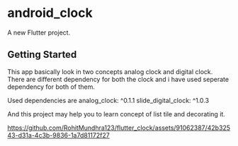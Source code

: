 # android_clock

A new Flutter project.

## Getting Started

This app basically look in two concepts analog clock and digital clock. There are different dependency for both the clock and i have used seperate dependency for both of them.

Used dependencies are
  analog_clock: ^0.1.1
  slide_digital_clock: ^1.0.3

And this project may help you to learn concept of list tile and decorating it.



https://github.com/RohitMundhra123/flutter_clock/assets/91062387/42b32543-d31a-4c3b-9836-1a7d81172f27

